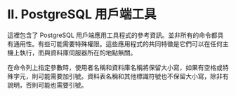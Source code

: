 # II. PostgreSQL 用戶端工具

這裡包含了 PostgreSQL 用戶端應用工具程式的參考資訊。並非所有的命令都具有通用性。有些可能需要特殊權限。這些應用程式的共同特徵是它們可以在任何主機上執行，而與資料庫伺服器所在的地點無關。

在命令列上指定參數時，使用者名稱和資料庫名稱將保留大小寫，如果有空格或特殊字元，則可能需要加引號。資料表名稱和其他標識符號也不保留大小寫，除非有說明，否則可能也需要引號。
